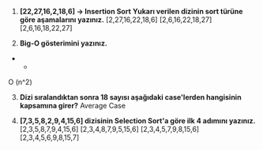 1. **[22,27,16,2,18,6] -> Insertion Sort**
**Yukarı verilen dizinin sort türüne göre aşamalarını yazınız.**
[2,27,16,22,18,6]
[2,6,16,22,18,27]
[2,6,16,18,22,27]

2. **Big-O gösterimini yazınız.**
- - 
O (n^2)

3. **Dizi sıralandıktan sonra 18 sayısı aşağıdaki case'lerden hangisinin kapsamına girer?**
Average Case


4. **[7,3,5,8,2,9,4,15,6] dizisinin Selection Sort'a göre ilk 4 adımını yazınız.**
[2,3,5,8,7,9,4,15,6]
[2,3,4,8,7,9,5,15,6]
[2,3,4,5,7,9,8,15,6]
[2,3,4,5,6,9,8,15,7]
